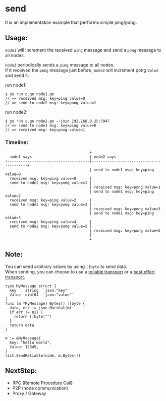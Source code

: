 # send

It is an implementation example that performs simple ping/pong.

## Usage:

`node1` will increment the received `ping` message and send a `pong` message to all nodes.

`node2` periodically sends a `ping` message to all nodes.  
If it received the `pong` message just before, `node2` will increment pong `Value` and send it.

run node1:

```
$ go run c.go node1.go
// => received msg: key=ping value=0
// => send to node2 msg: key=pong value=1
```

run node2:
```
$ go run c.go node2.go --join 192.168.0.25:7947
// => send to node1 msg: key=ping value=0
// => received msg: key=pong value=1
```

### Timeline:

```
                                      +
  node1 says                          | node2 says
+-------------------------------------|-----------------------------------------+
                                      | send to node1 msg: key=ping value=0
  received msg: key=ping value=0      | 
  send to node2 msg: key=pong value=1 |
                                      | received msg: key=pong value=1
                                      | send to node1 msg: key=ping value=2
  received msg: key=ping value=2      | 
  send to node2 msg: key=pong value=3 |
                                      | received msg: key=pong value=3
                                      | send to node1 msg: key=ping value=4
  received msg: key=ping value=4      |
  send to node2 msg: key=pong value=5 |
                                      | received msg: key=pong value=5
                                      |
                                      +
```

## Note:

You can send arbitrary values by using `[]byte` to send data.  
When sending, you can choose to use a [reliable transport](https://godoc.org/github.com/hashicorp/memberlist#Memberlist.SendReliable) or a [best effort transport](https://godoc.org/github.com/hashicorp/memberlist#Memberlist.SendBestEffort).

```
type MyMessage struct {
  Key    string  `json:"key"`
  Value  uint64  `json:"value"`
}
func (m *MyMessage) Bytes() []byte {
  data, err := json.Marshal(m)
  if err != nil {
    return []byte("")
  }
  return data
}

m := &MyMessage{
  Key: "hello world",
  Value: 12345,
}
list.SendReliable(node, m.Bytes())
```

## NextStep:

- RPC (Remote Procedure Call)
- P2P (node communication)
- Proxy / Gateway
